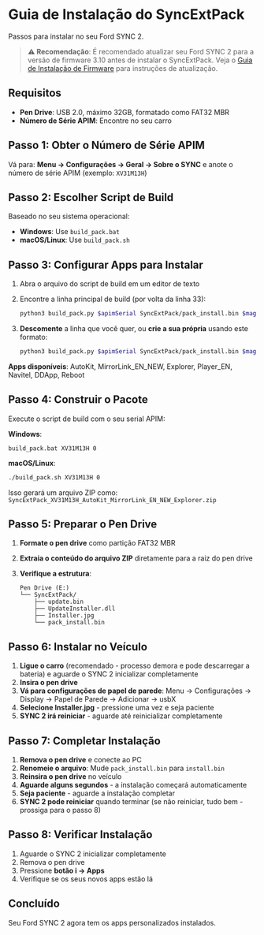 # Guia de Instalação do SyncExtPack

Passos para instalar no seu Ford SYNC 2.

> **⚠️ Recomendação**: É recomendado atualizar seu Ford SYNC 2 para a versão de firmware 3.10 antes de instalar o SyncExtPack. Veja o [Guia de Instalação de Firmware](FIRMWARE_INSTALLATION_PT-BR.md) para instruções de atualização.

## Requisitos

- **Pen Drive**: USB 2.0, máximo 32GB, formatado como FAT32 MBR
- **Número de Série APIM**: Encontre no seu carro

## Passo 1: Obter o Número de Série APIM

Vá para: **Menu → Configurações → Geral → Sobre o SYNC** e anote o número de série APIM (exemplo: `XV31M13H`)

## Passo 2: Escolher Script de Build

Baseado no seu sistema operacional:

- **Windows**: Use `build_pack.bat`
- **macOS/Linux**: Use `build_pack.sh`

## Passo 3: Configurar Apps para Instalar

1. Abra o arquivo do script de build em um editor de texto
2. Encontre a linha principal de build (por volta da linha 33):

   ```bash
   python3 build_pack.py $apimSerial SyncExtPack/pack_install.bin $magicNum AutoKit MirrorLink_EN_NEW Explorer Reboot
   ```

3. **Descomente** a linha que você quer, ou **crie a sua própria** usando este formato:

   ```bash
   python3 build_pack.py $apimSerial SyncExtPack/pack_install.bin $magicNum {LISTA_DE_APPS_SEPARADOS_POR_ESPAÇO}
   ```

**Apps disponíveis**: AutoKit, MirrorLink_EN_NEW, Explorer, Player_EN, Navitel, DDApp, Reboot

## Passo 4: Construir o Pacote

Execute o script de build com o seu serial APIM:

**Windows**:

```batch
build_pack.bat XV31M13H 0
```

**macOS/Linux**:

```bash
./build_pack.sh XV31M13H 0
```

Isso gerará um arquivo ZIP como: `SyncExtPack_XV31M13H_AutoKit_MirrorLink_EN_NEW_Explorer.zip`

## Passo 5: Preparar o Pen Drive

1. **Formate o pen drive** como partição FAT32 MBR
2. **Extraia o conteúdo do arquivo ZIP** diretamente para a raiz do pen drive
3. **Verifique a estrutura**:

   ```text
   Pen Drive (E:)
   └── SyncExtPack/
       ├── update.bin
       ├── UpdateInstaller.dll
       ├── Installer.jpg
       └── pack_install.bin
   ```

## Passo 6: Instalar no Veículo

1. **Ligue o carro** (recomendado - processo demora e pode descarregar a bateria) e aguarde o SYNC 2 inicializar completamente
2. **Insira o pen drive**
3. **Vá para configurações de papel de parede**: Menu → Configurações → Display → Papel de Parede → Adicionar → usbX
4. **Selecione Installer.jpg** - pressione uma vez e seja paciente
5. **SYNC 2 irá reiniciar** - aguarde até reinicializar completamente

## Passo 7: Completar Instalação

1. **Remova o pen drive** e conecte ao PC
2. **Renomeie o arquivo**: Mude `pack_install.bin` para `install.bin`
3. **Reinsira o pen drive** no veículo
4. **Aguarde alguns segundos** - a instalação começará automaticamente
5. **Seja paciente** - aguarde a instalação completar
6. **SYNC 2 pode reiniciar** quando terminar (se não reiniciar, tudo bem - prossiga para o passo 8)

## Passo 8: Verificar Instalação

1. Aguarde o SYNC 2 inicializar completamente
2. Remova o pen drive
3. Pressione **botão i → Apps**
4. Verifique se os seus novos apps estão lá

## Concluído

Seu Ford SYNC 2 agora tem os apps personalizados instalados.
